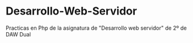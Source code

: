 # Desarrollo-Web-Servidor

Practicas en Php de la asignatura de "Desarrollo web servidor" de 2º de DAW Dual
